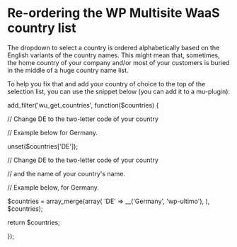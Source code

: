 # Re-ordering the WP Multisite WaaS country list

The dropdown to select a country is ordered alphabetically based on the English variants of the country names. This might mean that, sometimes, the home country of your company and/or most of your customers is buried in the middle of a huge country name list.

To help you fix that and add your country of choice to the top of the selection list, you can use the snippet below (you can add it to a mu-plugin):

add_filter('wu_get_countries', function($countries) {

// Change DE to the two-letter code of your country

// Example below for Germany.

unset($countries['DE']);

// Change DE to the two-letter code of your country

// and the name of your country's name.

// Example below, for Germany.

$countries = array_merge(array( 'DE' => __('Germany', 'wp-ultimo'), ), $countries);

return $countries;

});
